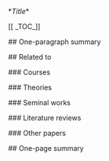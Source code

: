 \**Title**

\[\[ \_TOC_]]

\## One-paragraph summary

\## Related to

\### Courses

\### Theories

\### Seminal works

\### Literature reviews

\### Other papers

\## One-page summary